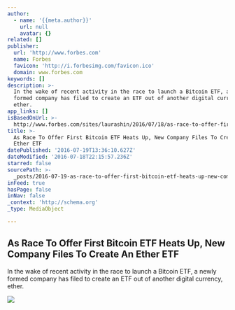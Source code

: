 ```yaml
---
author:
  - name: '{{meta.author}}'
    url: null
    avatar: {}
related: []
publisher:
  url: 'http://www.forbes.com'
  name: Forbes
  favicon: 'http://i.forbesimg.com/favicon.ico'
  domain: www.forbes.com
keywords: []
description: >-
  In the wake of recent activity in the race to launch a Bitcoin ETF, a newly
  formed company has filed to create an ETF out of another digital currency,
  ether.
app_links: []
isBasedOnUrl: >-
  http://www.forbes.com/sites/laurashin/2016/07/18/as-race-to-offer-first-bitcoin-etf-heats-up-new-company-files-to-create-an-ether-etf/
title: >-
  As Race To Offer First Bitcoin ETF Heats Up, New Company Files To Create An
  Ether ETF
datePublished: '2016-07-19T13:36:10.627Z'
dateModified: '2016-07-18T22:15:57.236Z'
starred: false
sourcePath: >-
  _posts/2016-07-19-as-race-to-offer-first-bitcoin-etf-heats-up-new-company-fil.md
inFeed: true
hasPage: false
inNav: false
_context: 'http://schema.org'
_type: MediaObject

---
```

<article style=""><h1>As Race To Offer First Bitcoin ETF Heats Up, New Company Files To Create An Ether ETF</h1><p>In the wake of recent activity in the race to launch a Bitcoin ETF, a newly formed company has filed to create an ETF out of another digital currency, ether.</p><img src="http://i.forbesimg.com/media/assets/forbes_1200x1200.jpg" /></article>